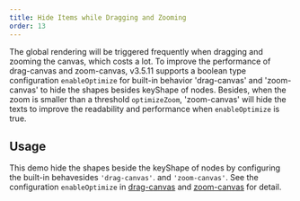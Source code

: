```yaml
---
title: Hide Items while Dragging and Zooming
order: 13
---
```


The global rendering will be triggered frequently when dragging and zooming the canvas, which costs a lot. To improve the performance of drag-canvas and zoom-canvas, v3.5.11 supports a boolean type configuration `enableOptimize` for built-in behavior 'drag-canvas' and 'zoom-canvas' to hide the shapes besides keyShape of nodes. Besides, when the zoom is smaller than a threshold `optimizeZoom`, 'zoom-canvas' will hide the texts to improve the readability and performance when `enableOptimize` is true.

## Usage

This demo hide the shapes beside the keyShape of nodes by configuring the built-in behavesides `'drag-canvas'`. and `'zoom-canvas'`. See the configuration `enableOptimize` in [drag-canvas](/en/docs/manual/middle/states/defaultBehavior#drag-canvas) and [zoom-canvas](/en/docs/manual/middle/states/defaultBehavior#zoom-canvas) for detail.
